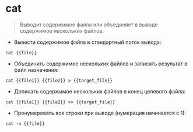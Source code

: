 # cat

> Выводит содержимое файла или объединяет в выводе содержимое нескольких файлов.

- Вывести содержимое файла в стандартный поток вывода:

`cat {{file}}`

- Объединить содержимое нескольких файлов и записать результат в файл назначения:

`cat {{file1}} {{file2}} > {{target_file}}`

- Дописать содержимое нескольких файлов в конец целевого файла:

`cat {{file1}} {{file2}} >> {{target_file}}`

- Пронумеровать все строки при выводе (нумерация начинается с 1):

`cat -n {{file}}`

